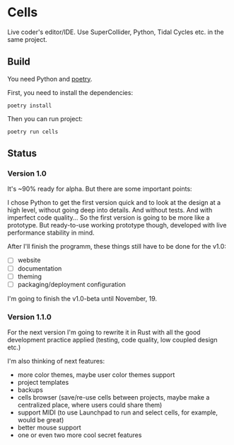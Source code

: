 # Cells

Live coder's editor/IDE. Use SuperCollider, Python, Tidal Cycles etc. in
 the same project.




## Build

You need Python and [poetry](https://github.com/sdispater/poetry).

First, you need to install the dependencies:
```
poetry install
```

Then you can run project:
```
poetry run cells
```




## Status

### Version 1.0

It's ~90% ready for alpha. But there are some important points:

I chose Python to get the first version quick and to look at the design
at a high level, without going deep into details. And without tests. And with
imperfect code quality... So the first version is going to be more like a prototype. But ready-to-use
working prototype though, developed with live performance stability in mind.

After I'll finish the programm, these things still have to be done for the v1.0:

* [ ] website
* [ ] documentation
* [ ] theming
* [ ] packaging/deployment configuration

I'm going to finish the v1.0-beta until November, 19.




### Version 1.1.0

For the next version I'm going to rewrite it in Rust with all the good 
development practice applied (testing, code quality, low coupled design etc.)

I'm also thinking of next features:

- more color themes, maybe user color themes support
- project templates
- backups
- cells browser (save/re-use cells between projects, maybe make a centralized place, where users could share them)
- support MIDI (to use Launchpad to run and select cells, for example, would be great)
- better mouse support
- one or even two more cool secret features